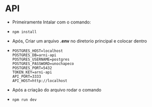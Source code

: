 # API

  * Primeiramente Intalar com o comando:
  * ```
    npm install
    ```
  * Após, Criar um arquivo **.env** no diretorio principal e colocar dentro
  
  * ```
    POSTGRES_HOST=localhost
    POSTGRES_DB=arni-api
    POSTGRES_USERNAME=postgres
    POSTGRES_PASSWORD=unochapeco
    POSTGRES_PORT=5432
    TOKEN_KEY=arni-api
    API_PORT=3333
    API_HOST=http://localhost
    ```
  * Após a criação do arquivo rodar o comando
  * ```
    npm run dev
    ```
    
